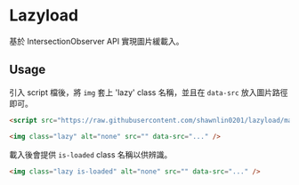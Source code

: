 # Lazyload
基於 IntersectionObserver API 實現圖片緩載入。

## Usage

引入 script 檔後，將 `img` 套上 'lazy' class 名稱，並且在 `data-src` 放入圖片路徑即可。

```html
<script src="https://raw.githubusercontent.com/shawnlin0201/lazyload/master/lazyload.js"></script>

<img class="lazy" alt="none" src="" data-src="..." />
```
載入後會提供 `is-loaded` class 名稱以供辨識。

```html
<img class="lazy is-loaded" alt="none" src="" data-src="..." />
```
